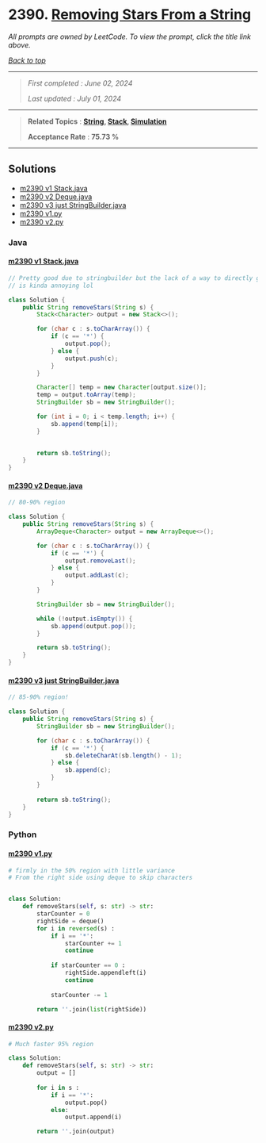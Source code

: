 # 2390. [Removing Stars From a String](<https://leetcode.com/problems/removing-stars-from-a-string>)

*All prompts are owned by LeetCode. To view the prompt, click the title link above.*

*[Back to top](<../README.md>)*

------

> *First completed : June 02, 2024*
>
> *Last updated : July 01, 2024*

------

> **Related Topics** : **[String](<by_topic/String.md>), [Stack](<by_topic/Stack.md>), [Simulation](<by_topic/Simulation.md>)**
>
> **Acceptance Rate** : **75.73 %**

------

## Solutions

- [m2390 v1 Stack.java](<../my-submissions/m2390 v1 Stack.java>)
- [m2390 v2 Deque.java](<../my-submissions/m2390 v2 Deque.java>)
- [m2390 v3 just StringBuilder.java](<../my-submissions/m2390 v3 just StringBuilder.java>)
- [m2390 v1.py](<../my-submissions/m2390 v1.py>)
- [m2390 v2.py](<../my-submissions/m2390 v2.py>)
### Java
#### [m2390 v1 Stack.java](<../my-submissions/m2390 v1 Stack.java>)
```Java
// Pretty good due to stringbuilder but the lack of a way to directly go to the result from stack
// is kinda annoying lol

class Solution {
    public String removeStars(String s) {
        Stack<Character> output = new Stack<>();

        for (char c : s.toCharArray()) {
            if (c == '*') {
                output.pop();
            } else {
                output.push(c);
            }
        }

        Character[] temp = new Character[output.size()];
        temp = output.toArray(temp);
        StringBuilder sb = new StringBuilder();

        for (int i = 0; i < temp.length; i++) {
            sb.append(temp[i]);
        }
        

        return sb.toString();
    }
}
```

#### [m2390 v2 Deque.java](<../my-submissions/m2390 v2 Deque.java>)
```Java
// 80-90% region

class Solution {
    public String removeStars(String s) {
        ArrayDeque<Character> output = new ArrayDeque<>();

        for (char c : s.toCharArray()) {
            if (c == '*') {
                output.removeLast();
            } else {
                output.addLast(c);
            }
        }

        StringBuilder sb = new StringBuilder();

        while (!output.isEmpty()) {
            sb.append(output.pop());
        } 

        return sb.toString();
    }
}
```

#### [m2390 v3 just StringBuilder.java](<../my-submissions/m2390 v3 just StringBuilder.java>)
```Java
// 85-90% region!

class Solution {
    public String removeStars(String s) {
        StringBuilder sb = new StringBuilder();

        for (char c : s.toCharArray()) {
            if (c == '*') {
                sb.deleteCharAt(sb.length() - 1);
            } else {
                sb.append(c);
            }
        }
        
        return sb.toString();
    }
}
```

### Python
#### [m2390 v1.py](<../my-submissions/m2390 v1.py>)
```Python
# firmly in the 50% region with little variance
# From the right side using deque to skip characters


class Solution:
    def removeStars(self, s: str) -> str:
        starCounter = 0
        rightSide = deque()
        for i in reversed(s) :
            if i == '*':
                starCounter += 1
                continue
            
            if starCounter == 0 :
                rightSide.appendleft(i)
                continue
            
            starCounter -= 1

        return ''.join(list(rightSide))
```

#### [m2390 v2.py](<../my-submissions/m2390 v2.py>)
```Python
# Much faster 95% region

class Solution:
    def removeStars(self, s: str) -> str:
        output = []
        
        for i in s :
            if i == '*':
                output.pop()
            else:
                output.append(i)

        return ''.join(output)
```


